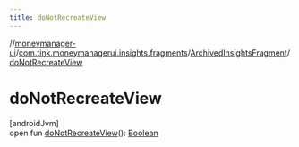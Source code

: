 ```yaml
---
title: doNotRecreateView
---
```

//[moneymanager-ui](../../../index.html)/[com.tink.moneymanagerui.insights.fragments](../index.html)/[ArchivedInsightsFragment](index.html)/[doNotRecreateView](do-not-recreate-view.html)



# doNotRecreateView



[androidJvm]\
open fun [doNotRecreateView](do-not-recreate-view.html)(): [Boolean](https://kotlinlang.org/api/latest/jvm/stdlib/kotlin/-boolean/index.html)




